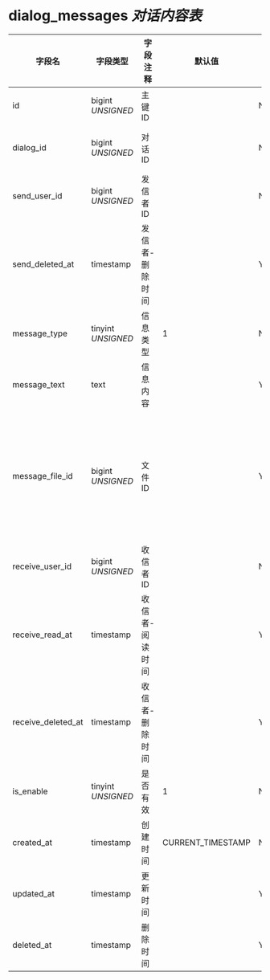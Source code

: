 # dialog_messages *对话内容表*

| 字段名 | 字段类型 | 字段注释 | 默认值 | 可空 | 备注 |
| --- | --- | --- | --- | --- | --- |
| id | bigint *UNSIGNED* | 主键 ID |  | NO | 自动递赠 |
| dialog_id | bigint *UNSIGNED* | 对话 ID |  | NO | 关联字段 dialogs > id |
| send_user_id | bigint *UNSIGNED* | 发信者 ID |  | NO | 关联字段 [users->id](../users/users.md) |
| send_deleted_at | timestamp | 发信者-删除时间 |  | YES | 为空代表没有删除 |
| message_type | tinyint *UNSIGNED* | 信息类型  | 1 | NO | 1.文本 / 2.文件 |
| message_text | text | 信息内容 |  | YES |  |
| message_file_id | bigint *UNSIGNED* | 文件 ID |  | YES | 关联字段 [files->id](../systems/files.md)<br>如果发的是文件，此处是文件关联 ID，比如图片 |
| receive_user_id | bigint *UNSIGNED* | 收信者 ID |  | NO | 关联字段 [users->id](../users/users.md) |
| receive_read_at | timestamp | 收信者-阅读时间 |  | YES | 为空代表未读 |
| receive_deleted_at | timestamp | 收信者-删除时间 |  | YES | 为空代表没有删除 |
| is_enable | tinyint *UNSIGNED* | 是否有效 | 1 | NO | 0.无效 / 1.有效 |
| created_at | timestamp | 创建时间 | CURRENT_TIMESTAMP | NO |  |
| updated_at | timestamp | 更新时间 |  | YES |  |
| deleted_at | timestamp | 删除时间 |  | YES |  |
